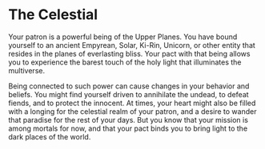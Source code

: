 # The Celestial
Your patron is a powerful being of the Upper Planes.
You have bound yourself to an ancient Empyrean, Solar, Ki-Rin, Unicorn, or other entity that resides in the planes of everlasting bliss.
Your pact with that being allows you to experience the barest touch of the holy light that illuminates the multiverse.

Being connected to such power can cause changes in your behavior and beliefs.
You might find yourself driven to annihilate the undead, to defeat fiends, and to protect the innocent.
At times, your heart might also be filled with a longing for the celestial realm of your patron, and a desire to wander that paradise for the rest of your days.
But you know that your mission is among mortals for now, and that your pact binds you to bring light to the dark places of the world.
